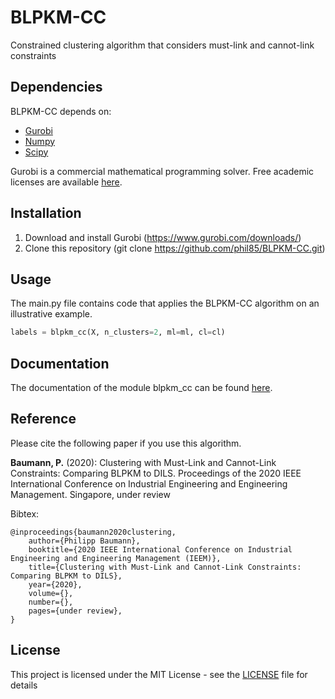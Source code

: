 # BLPKM-CC

Constrained clustering algorithm that considers must-link and cannot-link constraints

## Dependencies

BLPKM-CC depends on:
* [Gurobi](https://anaconda.org/Gurobi/gurobi)
* [Numpy](https://anaconda.org/conda-forge/numpy)
* [Scipy](https://anaconda.org/anaconda/scipy)

Gurobi is a commercial mathematical programming solver. Free academic licenses are available [here](https://www.gurobi.com/academia/academic-program-and-licenses/).

## Installation

1) Download and install Gurobi (https://www.gurobi.com/downloads/)
2) Clone this repository (git clone https://github.com/phil85/BLPKM-CC.git)

## Usage

The main.py file contains code that applies the BLPKM-CC algorithm on an illustrative example.

```python
labels = blpkm_cc(X, n_clusters=2, ml=ml, cl=cl)
```

## Documentation

The documentation of the module blpkm_cc can be found [here](https://phil85.github.io/BLPKM-CC/documentation.html).

## Reference

Please cite the following paper if you use this algorithm.

**Baumann, P.** (2020): Clustering with Must-Link and Cannot-Link Constraints: Comparing BLPKM to DILS. Proceedings of the 2020 IEEE International Conference on Industrial Engineering and Engineering Management. Singapore, under review

Bibtex:
```
@inproceedings{baumann2020clustering,
	author={Philipp Baumann},
	booktitle={2020 IEEE International Conference on Industrial Engineering and Engineering Management (IEEM)},
	title={Clustering with Must-Link and Cannot-Link Constraints: Comparing BLPKM to DILS},
	year={2020},
	volume={},
	number={},
	pages={under review},
}
```

## License

This project is licensed under the MIT License - see the [LICENSE](LICENSE) file for details


